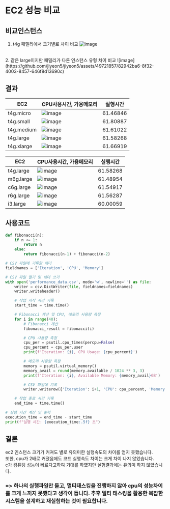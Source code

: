 # EC2 성능 비교
## 비교인스턴스
1. t4g 패밀리에서 크기별로 차이 비교
![image](https://github.com/jiyeon5/jiyeon5/assets/49721857/9ef91b52-febf-4140-886c-2c27c75c640d)
<br/>
2. 같은 large이지만 패밀리가 다른 인스턴스 유형 차이 비교
![image](https://github.com/jiyeon5/jiyeon5/assets/49721857/82942ba6-8f32-4003-8457-646f8d13690c)

## 결과

|EC2|CPU사용시간, 가용메모리|실행시간|
|------|---|---|
|t4g.micro|![image](https://github.com/jiyeon5/jiyeon5/assets/49721857/007a7ff6-2551-48c2-9786-b1a0e04efc91)|61.46846|
|t4g.small|![image](https://github.com/jiyeon5/jiyeon5/assets/49721857/2ec4b926-b45c-41f6-8a48-8a303068319c)|61.80887|
|t4g.medium|![image](https://github.com/jiyeon5/jiyeon5/assets/49721857/e4720cad-18bb-435a-86b0-d0a2c411ba41)|61.61022|
|t4g.large|![image](https://github.com/jiyeon5/jiyeon5/assets/49721857/baa3f6b0-8fa2-4a09-bbbb-0faf41a5f463)|61.58268|
|t4g.xlarge|![image](https://github.com/jiyeon5/jiyeon5/assets/49721857/68ab90cd-038a-431a-8bf0-be889783bdcf)|61.66919|

|EC2|CPU사용시간, 가용메모리|실행시간|
|------|---|---|
|t4g.large|![image](https://github.com/jiyeon5/jiyeon5/assets/49721857/baa3f6b0-8fa2-4a09-bbbb-0faf41a5f463)|61.58268|
|m6g.large|![image](https://github.com/jiyeon5/jiyeon5/assets/49721857/955adcef-a7b4-444d-b0d3-f214a6a00ef2)|61.48954|
|c6g.large|![image](https://github.com/jiyeon5/jiyeon5/assets/49721857/0092f639-2328-435a-a764-4bf59f162722)|61.54917|
|r6g.large|![image](https://github.com/jiyeon5/jiyeon5/assets/49721857/07f4ea09-a32d-48f9-bf46-6a0997b28888)|61.56287|
|i3.large|![image](https://github.com/jiyeon5/jiyeon5/assets/49721857/776d423c-4c26-4b2f-9547-8582680f909a)|60.00059|

## 사용코드
```python
def fibonacci(n):
    if n <= 1:
        return n
    else:
        return fibonacci(n-1) + fibonacci(n-2)

# CSV 파일에 기록할 헤더
fieldnames = ['Iteration', 'CPU', 'Memory']

# CSV 파일 열기 및 헤더 쓰기
with open('performance_data.csv', mode='w', newline='') as file:
    writer = csv.DictWriter(file, fieldnames=fieldnames)
    writer.writeheader()

    # 작업 시작 시간 기록
    start_time = time.time()

    # Fibonacci 계산 및 CPU, 메모리 사용량 측정
    for i in range(40):
        # Fibonacci 계산
        fibonacci_result = fibonacci(i)

        # CPU 사용량 측정
        cpu_per = psutil.cpu_times(percpu=False)
        cpu_percent = cpu_per.user
        print(f'Iteration: {i}, CPU Usage: {cpu_percent}')

        # 메모리 사용량 측정
        memory = psutil.virtual_memory()
        memory_avail = round(memory.available / 1024 ** 3, 3)
        print(f'Iteration: {i}, Available Memory: {memory_avail}GB')

        # CSV 파일에 기록
        writer.writerow({'Iteration': i+1, 'CPU': cpu_percent, 'Memory': memory_avail})

    # 작업 종료 시간 기록
    end_time = time.time()

# 실행 시간 계산 및 출력
execution_time = end_time - start_time
print(f"실행 시간: {execution_time:.5f} 초")
```

## 결론
ec2 인스턴스 크기가 커져도 별로 유의미한 실행속도의 차이를 얻지 못했습니다.  
또한, cpu가 2배로 커졌음에도 코드 실행속도 차이는 크게 차이 나지 않았습니다.  
c가 컴퓨팅 성능이 빠르다고하여 기대를 하였지만 실험결과에는 유의미 하지 않았습니다.  
### => 하나의 실행파일만 돌고, 멀티태스킹을 진행하지 않아 cpu의 성능차이를 크게 느끼지 못했다고 생각이 듭니다. 추후 멀티 태스킹을 활용한 복잡한 시스템을 설계하고 재실험하는 것이 필요합니다.